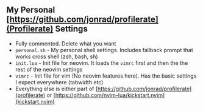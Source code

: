 ## My Personal [https://github.com/jonrad/profilerate](Profilerate) Settings

* Fully commented. Delete what you want
* `personal.sh` - My personal shell settings. Includes fallback prompt that works cross shell (zsh, bash, sh)
* `init.lua` - Init file for neovim. It loads the `vimrc` first and then the the rest of the neovim settings
* `vimrc` - Init file for vim (No neovim features here). Has the basic settings I expect everywhere (tabwidth etc)
* Everything else is either part of [https://github.com/jonrad/profilerate](profilerate) or [https://github.com/nvim-lua/kickstart.nvim](kickstart.nvim)
